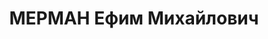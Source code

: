 ---
title: МЕРМАН Ефим Михайлович
description: "Род. в 1904, Белоруссия, Могилевская губ., Горецкий уезд, мест. Россоны,\
  \ еврей. Проживал: РСФСР, г. Свердловск. Областная контора \"Заготзерно\", начальник\
  \ отдела сбыта. \n  Арестован 03.08.1937. Приговор: 13.01.1938 – ВМН. Расстрелян\
  \ 13.01.1938"
---